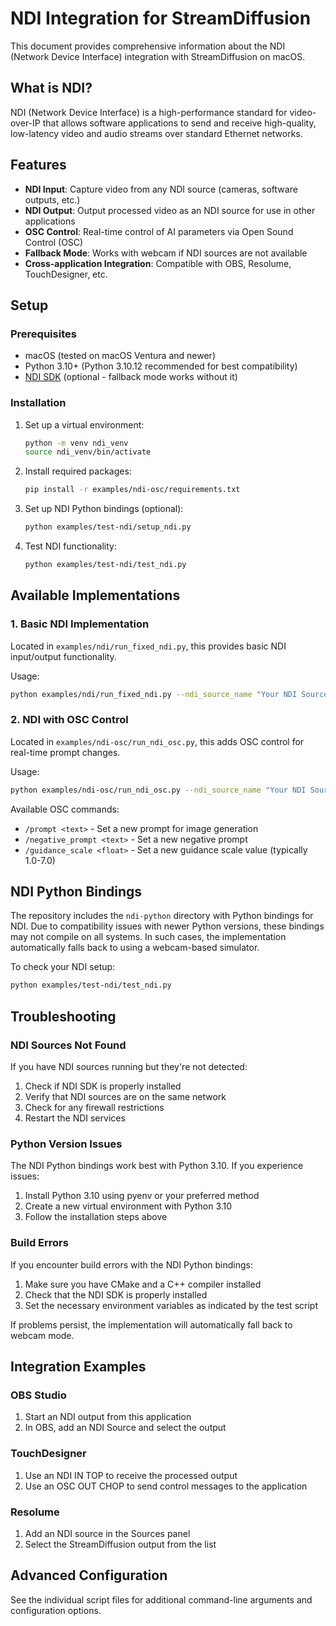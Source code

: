 # NDI Integration for StreamDiffusion

This document provides comprehensive information about the NDI (Network Device Interface) integration with StreamDiffusion on macOS.

## What is NDI?

NDI (Network Device Interface) is a high-performance standard for video-over-IP that allows software applications to send and receive high-quality, low-latency video and audio streams over standard Ethernet networks.

## Features

- **NDI Input**: Capture video from any NDI source (cameras, software outputs, etc.)
- **NDI Output**: Output processed video as an NDI source for use in other applications
- **OSC Control**: Real-time control of AI parameters via Open Sound Control (OSC)
- **Fallback Mode**: Works with webcam if NDI sources are not available
- **Cross-application Integration**: Compatible with OBS, Resolume, TouchDesigner, etc.

## Setup

### Prerequisites

- macOS (tested on macOS Ventura and newer)
- Python 3.10+ (Python 3.10.12 recommended for best compatibility)
- [NDI SDK](https://ndi.video/download-ndi-sdk/) (optional - fallback mode works without it)

### Installation

1. Set up a virtual environment:
   ```bash
   python -m venv ndi_venv
   source ndi_venv/bin/activate
   ```

2. Install required packages:
   ```bash
   pip install -r examples/ndi-osc/requirements.txt
   ```

3. Set up NDI Python bindings (optional):
   ```bash
   python examples/test-ndi/setup_ndi.py
   ```

4. Test NDI functionality:
   ```bash
   python examples/test-ndi/test_ndi.py
   ```

## Available Implementations

### 1. Basic NDI Implementation

Located in `examples/ndi/run_fixed_ndi.py`, this provides basic NDI input/output functionality.

Usage:
```bash
python examples/ndi/run_fixed_ndi.py --ndi_source_name "Your NDI Source"
```

### 2. NDI with OSC Control

Located in `examples/ndi-osc/run_ndi_osc.py`, this adds OSC control for real-time prompt changes.

Usage:
```bash
python examples/ndi-osc/run_ndi_osc.py --ndi_source_name "Your NDI Source" --osc_port 9001
```

Available OSC commands:
- `/prompt <text>` - Set a new prompt for image generation
- `/negative_prompt <text>` - Set a new negative prompt
- `/guidance_scale <float>` - Set a new guidance scale value (typically 1.0-7.0)

## NDI Python Bindings

The repository includes the `ndi-python` directory with Python bindings for NDI. Due to compatibility issues with newer Python versions, these bindings may not compile on all systems. In such cases, the implementation automatically falls back to using a webcam-based simulator.

To check your NDI setup:
```bash
python examples/test-ndi/test_ndi.py
```

## Troubleshooting

### NDI Sources Not Found

If you have NDI sources running but they're not detected:
1. Check if NDI SDK is properly installed
2. Verify that NDI sources are on the same network
3. Check for any firewall restrictions
4. Restart the NDI services

### Python Version Issues

The NDI Python bindings work best with Python 3.10. If you experience issues:
1. Install Python 3.10 using pyenv or your preferred method
2. Create a new virtual environment with Python 3.10
3. Follow the installation steps above

### Build Errors

If you encounter build errors with the NDI Python bindings:
1. Make sure you have CMake and a C++ compiler installed
2. Check that the NDI SDK is properly installed
3. Set the necessary environment variables as indicated by the test script

If problems persist, the implementation will automatically fall back to webcam mode.

## Integration Examples

### OBS Studio

1. Start an NDI output from this application
2. In OBS, add an NDI Source and select the output

### TouchDesigner

1. Use an NDI IN TOP to receive the processed output
2. Use an OSC OUT CHOP to send control messages to the application

### Resolume

1. Add an NDI source in the Sources panel
2. Select the StreamDiffusion output from the list

## Advanced Configuration

See the individual script files for additional command-line arguments and configuration options.